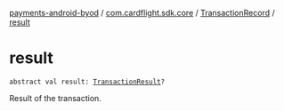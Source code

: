 [payments-android-byod](../../index.md) / [com.cardflight.sdk.core](../index.md) / [TransactionRecord](index.md) / [result](./result.md)

# result

`abstract val result: `[`TransactionResult`](../../com.cardflight.sdk.core.enums/-transaction-result/index.md)`?`

Result of the transaction.

